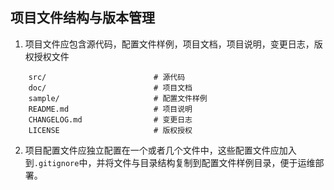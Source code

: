 ## 项目文件结构与版本管理

1. 项目文件应包含源代码，配置文件样例，项目文档，项目说明，变更日志，版权授权文件
```shell
    src/                        # 源代码
    doc/                        # 项目文档
    sample/                     # 配置文件样例
    README.md                   # 项目说明
    CHANGELOG.md                # 变更日志
    LICENSE                     # 版权授权
```
2. 项目配置文件应独立配置在一个或者几个文件中，这些配置文件应加入到`.gitignore`中，并将文件与目录结构复制到配置文件样例目录，便于运维部署。
